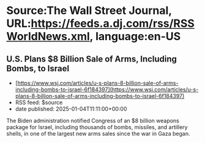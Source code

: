 # Source:The Wall Street Journal, URL:https://feeds.a.dj.com/rss/RSSWorldNews.xml, language:en-US

## U.S. Plans $8 Billion Sale of Arms, Including Bombs, to Israel
 - [https://www.wsj.com/articles/u-s-plans-8-billion-sale-of-arms-including-bombs-to-israel-6f184397](https://www.wsj.com/articles/u-s-plans-8-billion-sale-of-arms-including-bombs-to-israel-6f184397)
 - RSS feed: $source
 - date published: 2025-01-04T11:11:00+00:00

The Biden administration notified Congress of an $8 billion weapons package for Israel, including thousands of bombs, missiles, and artillery shells, in one of the largest new arms sales since the war in Gaza began.

